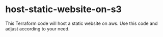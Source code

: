 # host-static-website-on-s3
This Terraform code will host a static website on aws.  Use this code and adjust according to your need.
